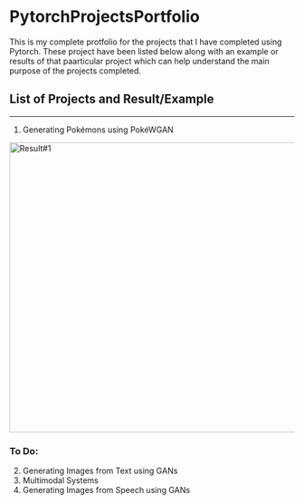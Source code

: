 # PytorchProjectsPortfolio

This is my complete protfolio for the projects that I have completed using Pytorch. These project have been listed below along with an example or results of that paarticular project which can help understand the main purpose of the projects completed.

## List of Projects and Result/Example
-----
1. Generating Pokémons using PokéWGAN

<img src="https://github.com/AnshMittal1811/PytorchProjectsPortfolio/blob/master/Pok%C3%A9WGAN%20using%20Pytorch/Source/fake_images-2620.png" alt="Result#1" width="512"/>

### To Do:
2. Generating Images from Text using GANs
3. Multimodal Systems
4. Generating Images from Speech using GANs
